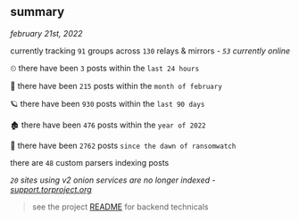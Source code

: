 
## summary
_february 21st, 2022_

currently tracking `91` groups across `130` relays & mirrors - _`53` currently online_

⏲ there have been `3` posts within the `last 24 hours`

🦈 there have been `215` posts within the `month of february`

🪐 there have been `930` posts within the `last 90 days`

🏚 there have been `476` posts within the `year of 2022`

🦕 there have been `2762` posts `since the dawn of ransomwatch`

there are `48` custom parsers indexing posts

_`20` sites using v2 onion services are no longer indexed - [support.torproject.org](https://support.torproject.org/onionservices/v2-deprecation/)_

> see the project [README](https://github.com/thetanz/ransomwatch#ransomwatch--) for backend technicals
